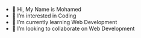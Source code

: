 - 👋 Hi, My Name is Mohamed
- 👀 I’m interested in Coding
- 🌱 I’m currently learning Web Development
- 💞️ I’m looking to collaborate on Web Development


<!---
Mohamzed/Mohamzed is a ✨ special ✨ repository because its `README.md` (this file) appears on your GitHub profile.
You can click the Preview link to take a look at your changes.
--->
